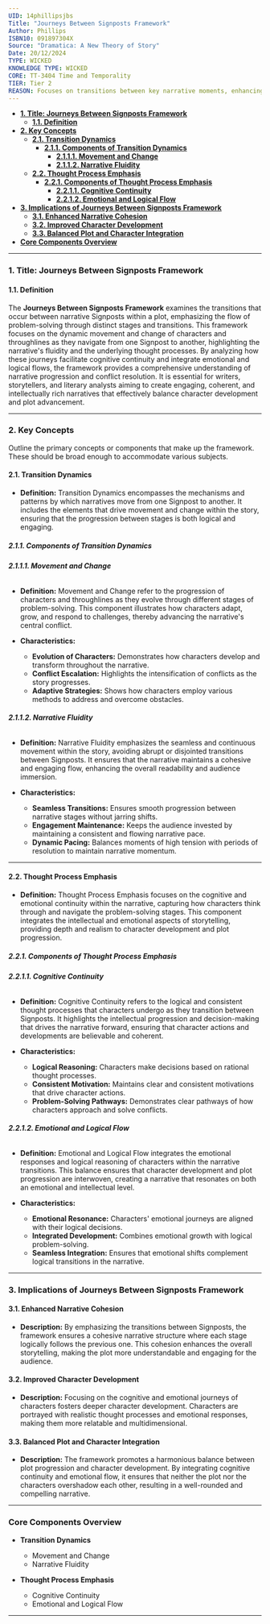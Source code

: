```yaml
---
UID: 14phillipsjbs
Title: "Journeys Between Signposts Framework"
Author: Phillips
ISBN10: 091897304X
Source: "Dramatica: A New Theory of Story"
Date: 20/12/2024
TYPE: WICKED
KNOWLEDGE TYPE: WICKED
CORE: TT-3404 Time and Temporality
TIER: Tier 2
REASON: Focuses on transitions between key narrative moments, enhancing temporal coherence.
---
```


- [**1. Title: Journeys Between Signposts Framework**](#1-title-journeys-between-signposts-framework)
  - [**1.1. Definition**](#11-definition)
- [**2. Key Concepts**](#2-key-concepts)
  - [**2.1. Transition Dynamics**](#21-transition-dynamics)
    - [**2.1.1. Components of Transition Dynamics**](#211-components-of-transition-dynamics)
      - [**2.1.1.1. Movement and Change**](#2111-movement-and-change)
      - [**2.1.1.2. Narrative Fluidity**](#2112-narrative-fluidity)
  - [**2.2. Thought Process Emphasis**](#22-thought-process-emphasis)
    - [**2.2.1. Components of Thought Process Emphasis**](#221-components-of-thought-process-emphasis)
      - [**2.2.1.1. Cognitive Continuity**](#2211-cognitive-continuity)
      - [**2.2.1.2. Emotional and Logical Flow**](#2212-emotional-and-logical-flow)
- [**3. Implications of Journeys Between Signposts Framework**](#3-implications-of-journeys-between-signposts-framework)
  - [**3.1. Enhanced Narrative Cohesion**](#31-enhanced-narrative-cohesion)
  - [**3.2. Improved Character Development**](#32-improved-character-development)
  - [**3.3. Balanced Plot and Character Integration**](#33-balanced-plot-and-character-integration)
- [**Core Components Overview**](#core-components-overview)

---

### **1. Title: Journeys Between Signposts Framework**

#### **1.1. Definition**

The **Journeys Between Signposts Framework** examines the transitions that occur between narrative Signposts within a plot, emphasizing the flow of problem-solving through distinct stages and transitions. This framework focuses on the dynamic movement and change of characters and throughlines as they navigate from one Signpost to another, highlighting the narrative's fluidity and the underlying thought processes. By analyzing how these journeys facilitate cognitive continuity and integrate emotional and logical flows, the framework provides a comprehensive understanding of narrative progression and conflict resolution. It is essential for writers, storytellers, and literary analysts aiming to create engaging, coherent, and intellectually rich narratives that effectively balance character development and plot advancement.

---

### **2. Key Concepts**

Outline the primary concepts or components that make up the framework. These should be broad enough to accommodate various subjects.

#### **2.1. Transition Dynamics**

- **Definition:**
  Transition Dynamics encompasses the mechanisms and patterns by which narratives move from one Signpost to another. It includes the elements that drive movement and change within the story, ensuring that the progression between stages is both logical and engaging.

##### **2.1.1. Components of Transition Dynamics**

###### **2.1.1.1. Movement and Change**

- **Definition:**
  Movement and Change refer to the progression of characters and throughlines as they evolve through different stages of problem-solving. This component illustrates how characters adapt, grow, and respond to challenges, thereby advancing the narrative's central conflict.

- **Characteristics:**
  - **Evolution of Characters:** Demonstrates how characters develop and transform throughout the narrative.
  - **Conflict Escalation:** Highlights the intensification of conflicts as the story progresses.
  - **Adaptive Strategies:** Shows how characters employ various methods to address and overcome obstacles.

###### **2.1.1.2. Narrative Fluidity**

- **Definition:**
  Narrative Fluidity emphasizes the seamless and continuous movement within the story, avoiding abrupt or disjointed transitions between Signposts. It ensures that the narrative maintains a cohesive and engaging flow, enhancing the overall readability and audience immersion.

- **Characteristics:**
  - **Seamless Transitions:** Ensures smooth progression between narrative stages without jarring shifts.
  - **Engagement Maintenance:** Keeps the audience invested by maintaining a consistent and flowing narrative pace.
  - **Dynamic Pacing:** Balances moments of high tension with periods of resolution to maintain narrative momentum.

---

#### **2.2. Thought Process Emphasis**

- **Definition:**
  Thought Process Emphasis focuses on the cognitive and emotional continuity within the narrative, capturing how characters think through and navigate the problem-solving stages. This component integrates the intellectual and emotional aspects of storytelling, providing depth and realism to character development and plot progression.

##### **2.2.1. Components of Thought Process Emphasis**

###### **2.2.1.1. Cognitive Continuity**

- **Definition:**
  Cognitive Continuity refers to the logical and consistent thought processes that characters undergo as they transition between Signposts. It highlights the intellectual progression and decision-making that drives the narrative forward, ensuring that character actions and developments are believable and coherent.

- **Characteristics:**
  - **Logical Reasoning:** Characters make decisions based on rational thought processes.
  - **Consistent Motivation:** Maintains clear and consistent motivations that drive character actions.
  - **Problem-Solving Pathways:** Demonstrates clear pathways of how characters approach and solve conflicts.

###### **2.2.1.2. Emotional and Logical Flow**

- **Definition:**
  Emotional and Logical Flow integrates the emotional responses and logical reasoning of characters within the narrative transitions. This balance ensures that character development and plot progression are interwoven, creating a narrative that resonates on both an emotional and intellectual level.

- **Characteristics:**
  - **Emotional Resonance:** Characters' emotional journeys are aligned with their logical decisions.
  - **Integrated Development:** Combines emotional growth with logical problem-solving.
  - **Seamless Integration:** Ensures that emotional shifts complement logical transitions in the narrative.

---

### **3. Implications of Journeys Between Signposts Framework**

#### **3.1. Enhanced Narrative Cohesion**

- **Description:**
  By emphasizing the transitions between Signposts, the framework ensures a cohesive narrative structure where each stage logically follows the previous one. This cohesion enhances the overall storytelling, making the plot more understandable and engaging for the audience.

#### **3.2. Improved Character Development**

- **Description:**
  Focusing on the cognitive and emotional journeys of characters fosters deeper character development. Characters are portrayed with realistic thought processes and emotional responses, making them more relatable and multidimensional.

#### **3.3. Balanced Plot and Character Integration**

- **Description:**
  The framework promotes a harmonious balance between plot progression and character development. By integrating cognitive continuity and emotional flow, it ensures that neither the plot nor the characters overshadow each other, resulting in a well-rounded and compelling narrative.

---

### **Core Components Overview**

- **Transition Dynamics**

  - Movement and Change
  - Narrative Fluidity

- **Thought Process Emphasis**
  - Cognitive Continuity
  - Emotional and Logical Flow

---
